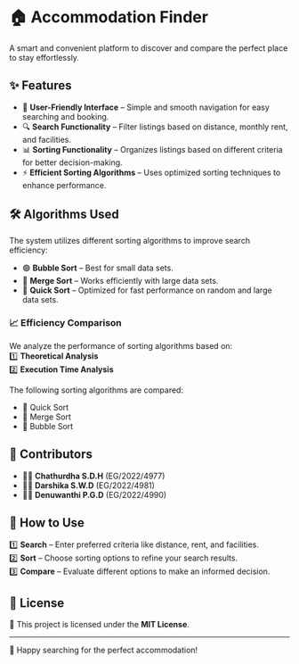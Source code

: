 # 🏠 Accommodation Finder  

A smart and convenient platform to discover and compare the perfect place to stay effortlessly.  

## ✨ Features  

- 🌟 **User-Friendly Interface** – Simple and smooth navigation for easy searching and booking.  
- 🔍 **Search Functionality** – Filter listings based on distance, monthly rent, and facilities.  
- 📊 **Sorting Functionality** – Organizes listings based on different criteria for better decision-making.  
- ⚡ **Efficient Sorting Algorithms** – Uses optimized sorting techniques to enhance performance.  

## 🛠️ Algorithms Used  

The system utilizes different sorting algorithms to improve search efficiency:  

- 🟢 **Bubble Sort** – Best for small data sets.  
- 🔵 **Merge Sort** – Works efficiently with large data sets.  
- 🔴 **Quick Sort** – Optimized for fast performance on random and large data sets.  

### 📈 Efficiency Comparison  

We analyze the performance of sorting algorithms based on:  
1️⃣ **Theoretical Analysis**  
2️⃣ **Execution Time Analysis**  

The following sorting algorithms are compared:  
- 🚀 Quick Sort  
- 🔷 Merge Sort  
- 🔶 Bubble Sort  

## 👥 Contributors  

- 🧑‍💻 **Chathurdha S.D.H** (EG/2022/4977)  
- 👩‍💻 **Darshika S.W.D** (EG/2022/4981)  
- 🧑‍💻 **Denuwanthi P.G.D** (EG/2022/4990)  

## 📌 How to Use  

1️⃣ **Search** – Enter preferred criteria like distance, rent, and facilities.  
2️⃣ **Sort** – Choose sorting options to refine your search results.  
3️⃣ **Compare** – Evaluate different options to make an informed decision.  

## 📜 License  

📄 This project is licensed under the **MIT License**.  

---

🚀 Happy searching for the perfect accommodation!  
